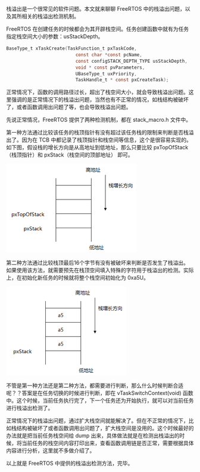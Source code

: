 栈溢出是一个很常见的软件问题。本文就来聊聊 FreeRTOS 中的栈溢出问题，以及其所相关的栈溢出检测机制。

FreeRTOS 在创建任务的时候都会为其开辟栈空间。任务创建函数中就有为任务指定栈空间大小的参数：usStackDepth。

```c
BaseType_t xTaskCreate(TaskFunction_t pxTaskCode,							//任务函数
                          const char *const pcName,							//任务名
                          const configSTACK_DEPTH_TYPE usStackDepth,		//栈大小
                          void * const pvParameters,						//任务参数
                          UBaseType_t uxPriority,							//优先级
                          TaskHandle_t * const pxCreateTask);				//任务句柄
```

正常情况下，函数的调用路径过长，超出了栈空间大小，就会导致栈溢出问题。这里强调的是正常情况下的栈溢出问题，当然也有不正常的情况，如栈结构被破坏了，或者函数调用出问题了等，也会导致栈溢出问题。

先说正常情况，FreeRTOS 提供了两种检测机制，都在 stack_macro.h 文件中。

第一种方法通过比较该任务的栈顶指针有没有超过该任务栈的限制来判断是否栈溢出了。因为在 TCB 中都记录了栈顶指针和栈空间等信息，这个是很容易实现的。如下图，假设栈的增长方向是从高地址到低地址，那么只要比较 pxTopOfStack （栈顶指针）和 pxStack（栈空间的顶部地址） 即可。

![](https://github.com/sikongjuehan/FreeRTOS_Code_Analysis/blob/main/res/stack_overflow/first.png)


第二种方法通过比较栈顶最后16个字节有没有被破坏来判断是否发生了栈溢出。如果使用该方法，就需要预先在栈顶空间填入特殊的字符用于栈溢出的检测。实际上，在初始化新任务的时候就将整个栈空间初始化为 0xa5U。

![](https://github.com/sikongjuehan/FreeRTOS_Code_Analysis/blob/main/res/stack_overflow/second.png)


不管是第一种方法还是第二种方法，都需要进行判断，那么什么时候判断合适呢？？答案是在任务切换的时候进行判断，即在 vTaskSwitchContext(void) 函数中。这个时候，当前任务执行完了，下一个任务还为开始执行，就可以对当前任务进行栈溢出检测了。



正常情况下的栈溢出问题，通过扩大栈空间就能解决了。但在不正常的情况下，比如栈结构被破坏了或者函数调用出问题了，扩大栈空间是没用的。这个时候最好的办法就是把当前任务栈空间给 dump 出来，具体做法就是在检测出栈溢出的时候，将当前任务的栈空间内容打印出来，查看函数调用链是否正常，需要根据具体内容进行分析，这里就不多做介绍了。



以上就是 FreeRTOS 中提供的栈溢出检测方法，完毕。



